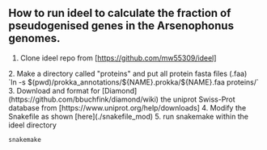 ## How to run ideel to calculate the fraction of pseudogenised genes in the Arsenophonus genomes.

1. Clone ideel repo from [https://github.com/mw55309/ideel]
<p>2. Make a directory called "proteins" and put all protein fasta files (.faa)<br>
`ln -s $(pwd)/prokka_annotations/${NAME}.prokka/${NAME}.faa proteins/`
3. Download and format for [Diamond](https://github.com/bbuchfink/diamond/wiki) the uniprot Swiss-Prot database from [https://www.uniprot.org/help/downloads]
4. Modify the Snakefile as shown [here](./snakefile_mod)
5. run snakemake within the ideel directory

`snakemake` 
